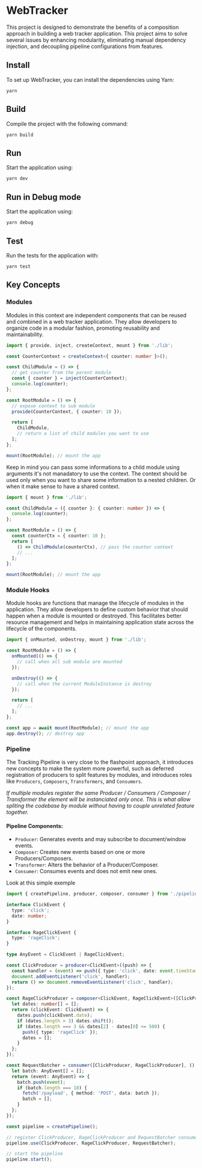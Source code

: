# WebTracker

This project is designed to demonstrate the benefits of a composition approach in building a web tracker application. This project aims to solve several issues by enhancing modularity, eliminating manual dependency injection, and decoupling pipeline configurations from features.

## Install

To set up WebTracker, you can install the dependencies using Yarn:

```shell
yarn
```

## Build

Compile the project with the following command:

```shell
yarn build
```

## Run

Start the application using:

```shell
yarn dev
```

## Run in Debug mode

Start the application using:

```shell
yarn debug
```

## Test

Run the tests for the application with:

```shell
yarn test
```

## Key Concepts

### Modules

Modules in this context are independent components that can be reused and combined in a web tracker application. They allow developers to organize code in a modular fashion, promoting reusability and maintainability.

```typescript
import { provide, inject, createContext, mount } from './lib';

const CounterContext = createContext<{ counter: number }>();

const ChildModule = () => {
  // get counter from the parent module
  const { counter } = inject(CounterContext);
  console.log(counter);
};

const RootModule = () => {
  // expose context to sub module
  provide(CounterContext, { counter: 10 });

  return [
    ChildModule,
    // return a list of child modules you want to use
  ];
};

mount(RootModule); // mount the app
```

Keep in mind you can pass some informations to a child module using arguments it's not manadatory to use the context.
The context should be used only when you want to share some information to a nested children. Or when it make sense to have a shared context.

```typescript
import { mount } from './lib';

const ChildModule = ({ counter }: { counter: number }) => {
  console.log(counter);
};

const RootModule = () => {
  const counterCtx = { counter: 10 };
  return [
    () => ChildModule(counterCtx), // pass the counter context
    // ...
  ];
};

mount(RootModule); // mount the app
```

### Module Hooks

Module hooks are functions that manage the lifecycle of modules in the application. They allow developers to define custom behavior that should happen when a module is mounted or destroyed. This facilitates better resource management and helps in maintaining application state across the lifecycle of the components.

```typescript
import { onMounted, onDestroy, mount } from './lib';

const RootModule = () => {
  onMounted(() => {
    // call when all sub module are mounted
  });

  onDestroy(() => {
    // call when the current ModuleInstance is destroy
  });

  return [
    // ...
  ];
};

const app = await mount(RootModule); // mount the app
app.destroy(); // destroy app
```

### Pipeline
The Tracking Pipeline is very close to the flashpoint approach, it introduces new concepts to make the system more powerful, such as deferred registration of producers to split features by modules, and introduces roles like `Producers`, `Composers`, `Transformers`, and `Consumers`.

_If multiple modules register the same Producer / Consumers / Composer / Transformer the element will be instanciated only once. This is what allow spliting the codebase by module without having to couple unrelated feature together._

#### Pipeline Components:

- `Producer`: Generates events and may subscribe to document/window events.
- `Composer`: Creates new events based on one or more Producers/Composers.
- `Transformer`: Alters the behavior of a Producer/Composer.
- `Consumer`: Consumes events and does not emit new ones.

Look at this simple exemple

```typescript
import { createPipeline, producer, composer, consumer } from './pipeline';

interface ClickEvent {
  type: 'click';
  date: number;
}

interface RageClickEvent {
  type: 'rageClick';
}

type AnyEvent = ClickEvent | RageClickEvent;

const ClickProducer = producer<ClickEvent>((push) => {
  const handler = (event) => push({ type: 'click', date: event.timeStamp });
  document.addEventListener('click', handler);
  return () => document.removeEventListener('click', handler);
});

const RageClickProducer = composer<ClickEvent, RageClickEvent>([ClickProducer], (push) => {
  let dates: number[] = [];
  return (clickEvent: ClickEvent) => {
    dates.push(clickEvent.date);
    if (dates.length > 3) dates.shift();
    if (dates.length === 3 && dates[2] - dates[0] <= 500) {
      push({ type: 'rageClick' });
      dates = [];
    }
  };
});

const RequestBatcher = consumer([ClickProducer, RageClickProducer], () => {
  let batch: AnyEvent[] = [];
  return (event: AnyEvent) => {
    batch.push(event);
    if (batch.length === 10) {
      fetch('/payload', { method: 'POST', data: batch });
      batch = [];
    }
  };
});

const pipeline = createPipeline();

// register ClickProducer, RageClickProducer and RequestBatcher consumer
pipeline.use(ClickProducer, RageClickProducer, RequestBatcher);

// start the pipeline
pipeline.start();
```